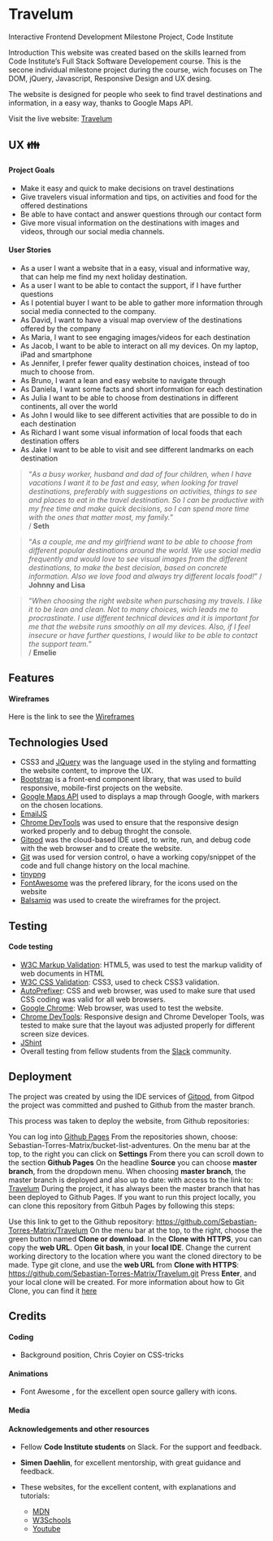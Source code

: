 # Travelum
Interactive Frontend Development Milestone Project, Code Institute

Introduction
This website was created based on the skills learned from Code Institute’s Full Stack Software Developement course. This is the secone individual milestone project during the course, wich focuses on The DOM, jQuery, Javascript, Responsive Design and UX desing.

The website is designed for people who seek to find travel destinations and information, in a easy way, thanks to Google Maps API.

Visit the live website: [Travelum](https://sebastian-torres-matrix.github.io/Travelum/)

## UX :family:
#### Project Goals
-	Make it easy and quick to make decisions on travel destinations
-	Give travelers visual information and tips, on activities and food for the offered destinations
-	Be able to have contact and answer questions through our contact form
-	Give more visual information on the destinations with images and videos, through our social media channels.

#### User Stories
-	As a user I want a website that in a easy, visual and informative way, that can help me find my next holiday destination.
-	As a user I want to be able to contact the support, if I have further questions
-	As I potential buyer I want to be able to gather more information through social media connected to the company.
-	As David, I want to have a visual map overview of the destinations offered by the company
-	As Maria, I want to see engaging images/videos for each destination
-	As Jacob, I want to be able to interact on all my devices. On my laptop, iPad and smartphone
-	As Jennifer, I prefer fewer quality destination choices, instead of too much to choose from.
-	As Bruno, I want a lean and easy website to navigate through
-	As Daniela, I want some facts and short information for each destination
-	As Julia I want to be able to choose from destinations in different continents, all over the world
-	As John I would like to see different activities that are possible to do in each destination
-	As Richard I want some visual information of local foods that each destination offers
-	As Jake I want to be able to visit and see different landmarks on each destination


> “*As a busy worker, husband and dad of four children, when I have vacations I want it to be fast and easy, when looking for travel destinations, preferably with suggestions on activities, things to see and places to eat in the travel destination. So I can be productive with my free time and make quick decisions, so I can spend more time with the ones that matter most, my family.*”  
/ **Seth** 


> “*As a couple, me and my girlfriend want to be able to choose from different popular destinations around the world. We use social media frequently and would love to see visual images from the different destinations, to make the best decision, based on concrete information. Also we love food and always try different locals food!*” 
/ **Johnny and Lisa**



> “*When choosing the right website when purschasing my travels. I like it to be lean and clean. Not to many choices, wich leads me to procrastinate. I use different technical devices and it is important for me that the website runs smoothly on all my devices. Also, if I feel insecure or have further questions, I would like to be able to contact the support team.*”  
/ **Emelie**


## Features

#### Wireframes
Here is the link to see the [Wireframes]()

## Technologies Used
* CSS3 and [JQuery](https://jquery.com/) was the language used in the styling and formatting the website content, to improve the UX.
* [Bootstrap](https://getbootstrap.com/) is a front-end component library, that was used to build responsive, mobile-first projects on the website.
* [Google Maps API](https://developers.google.com/maps/documentation) used to displays a map through Google, with markers on the chosen locations.
* [EmailJS](https://www.emailjs.com/)
* [Chrome DevTools](https://developers.google.com/web/tools/chrome-devtools) was used to ensure that the responsive design worked properly and to debug throght the console.
* [Gitpod](https://www.gitpod.io/) was the cloud-based IDE used, to write, run, and debug code with the web browser and to create the website.
* [Git](https://git-scm.com/) was used for version control, o have a working copy/snippet of the code and full change history on the local machine.
* [tinypng](https://tinypng.com/)
* [FontAwesome](https://fontawesome.com/) was the prefered library, for the icons used on the website
* [Balsamiq](https://balsamiq.com/) was used to create the wireframes for the project.


## Testing
#### Code testing
* [W3C Markup Validation](https://validator.w3.org/): HTML5, was used to test the markup validity of web documents in HTML
* [W3C CSS Validation](https://jigsaw.w3.org/css-validator/#validate_by_input): CSS3, used to check CSS3 validation.
* [AutoPrefixer](https://autoprefixer.github.io/): CSS and web browser, was used to make sure that used CSS coding was valid for all web browsers.
* [Google Chrome](https://www.google.com/intl/sv/chrome/): Web browser, was used to test the website.
* [Chrome DevTools](https://developers.google.com/web/tools/chrome-devtools): Responsive design and Chrome Developer Tools, was tested to make sure that the layout was adjusted properly for different screen size devices.
* [JShint](https://jshint.com/)
* Overall testing from fellow students from the [Slack](https://slack.com/intl/en-se/?eu_nc=1) community.

## Deployment
The project was created by using the IDE services of [Gitpod](https://www.gitpod.io/), from Gitpod the project was committed and pushed to Github from the master branch.

This process was taken to deploy the website, from Github repositories:

You can log into [Github Pages](https://pages.github.com/)
From the repositories shown, choose: Sebastian-Torres-Matrix/bucket-list-adventures.
On the menu bar at the top, to the right you can click on __Settings__
From there you can scroll down to the section __Github Pages__
On the headline __Source__ you can choose __master branch__, from the dropdown menu.
When choosing __master branch__, the master branch is deployed and also up to date: with access to the link to: [Travelum](https://sebastian-torres-matrix.github.io/Travelum/)
During the project, it has always been the master branch that has been deployed to Github Pages.
If you want to run this project locally, you can clone this repository from Gitbuh Pages by following this steps:

Use this link to get to the Github repository: https://github.com/Sebastian-Torres-Matrix/Travelum
On the menu bar at the top, to the right, choose the green button named __Clone or download__.
In the __Clone with HTTPS__, you can copy the __web URL__.
Open __Git bash__, in your __local IDE__.
Change the current working directory to the location where you want the cloned directory to be made.
Type git clone, and use the __web URL__ from __Clone with HTTPS__: https://github.com/Sebastian-Torres-Matrix/Travelum.git
Press __Enter__, and your local clone will be created.
For more information about how to Git Clone, you can find it [here](https://help.github.com/en/github/creating-cloning-and-archiving-repositories/cloning-a-repository)

## Credits
#### Coding
* Background position, Chris Coyier on CSS-tricks

#### Animations
* Font Awesome , for the excellent open source gallery with icons.

#### Media


#### Acknowledgements and other resources
* Fellow __Code Institute students__ on Slack. For the support and feedback.

* __Simen Daehlin__, for excellent mentorship, with great guidance and feedback.

* These websites, for the excellent content, with explanations and tutorials:

    * [MDN](https://developer.mozilla.org/en-US/)
    * [W3Schools](https://www.w3schools.com/)
    * [Youtube](https://www.youtube.com/?hl=sv&gl=SE)
    


